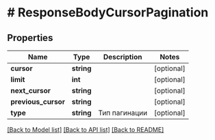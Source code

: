 # # ResponseBodyCursorPagination

## Properties

Name | Type | Description | Notes
------------ | ------------- | ------------- | -------------
**cursor** | **string** |  | [optional] 
**limit** | **int** |  | [optional] 
**next_cursor** | **string** |  | [optional] 
**previous_cursor** | **string** |  | [optional] 
**type** | **string** | Тип пагинации | [optional] 

[[Back to Model list]](../../README.md#documentation-for-models) [[Back to API list]](../../README.md#documentation-for-api-endpoints) [[Back to README]](../../README.md)


